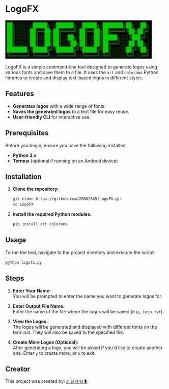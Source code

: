 # LogoFX
![LogoFX](banner.png)

LogoFX is a simple command-line tool designed to generate logos using various fonts and save them to a file. It uses the `art` and `colorama` Python libraries to create and display text-based logos in different styles.

## Features

- **Generates logos** with a wide range of fonts.
- **Saves the generated logos** to a text file for easy reuse.
- **User-friendly CLI** for interactive use.

## Prerequisites

Before you begin, ensure you have the following installed:

- **Python 3.x**
- **Termux** (optional if running on an Android device)

## Installation

1. **Clone the repository:**
    ```bash
    git clone https://github.com/ZORO2045/LogoFX.git
    cd LogoFX
    ```

2. **Install the required Python modules:**
    ```bash
    pip install art colorama
    ```

## Usage

To run the tool, navigate to the project directory and execute the script:

```bash
python logofx.py
```

## Steps

1. **Enter Your Name:**  
   You will be prompted to enter the name you want to generate logos for.

2. **Enter Output File Name:**  
   Enter the name of the file where the logos will be saved (e.g., `Logo.txt`).

3. **View the Logos:**  
   The logos will be generated and displayed with different fonts on the terminal. They will also be saved to the specified file.

4. **Create More Logos (Optional):**  
   After generating a logo, you will be asked if you'd like to create another one. Enter `y` to create more, or `n` to exit.

## Creator

This project was created by: [ፚ Ꭷ Ꮢ Ꭷ ❥](https://t.me/ZORO2045).
